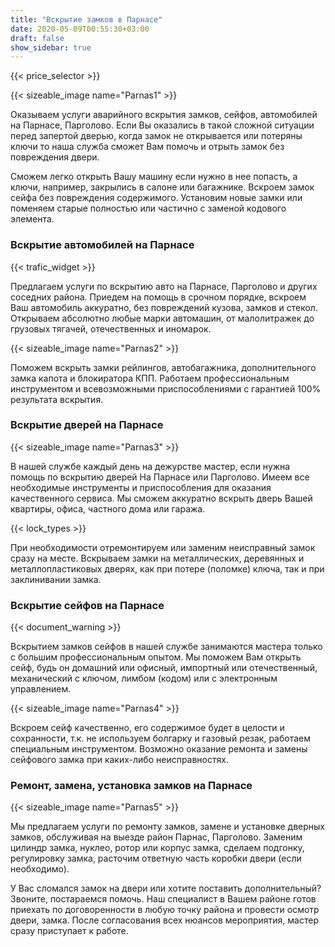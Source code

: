 ```yaml
---
title: "Вскрытие замков в Парнасе"
date: 2020-05-09T00:55:30+03:00
draft: false
show_sidebar: true
---
```


{{< price_selector >}}

{{< sizeable_image name="Parnas1" >}}

Оказываем услуги аварийного вскрытия замков, сейфов, автомобилей на Парнасе, Парголово. Если Вы оказались в такой сложной ситуации перед запертой дверью, когда замок не открывается или потеряны ключи то наша служба сможет Вам помочь и отрыть замок без повреждения двери. 

Сможем легко открыть Вашу машину если нужно в нее попасть, а ключи, например, закрылись в салоне или багажнике. Вскроем замок сейфа без повреждения содержимого. Установим новые замки или поменяем старые полностью или частично с заменой кодового элемента.

### Вскрытие автомобилей  на Парнасе

{{< trafic_widget >}}

Предлагаем услуги по вскрытию авто на Парнасе, Парголово  и других соседних района. Приедем на помощь в срочном порядке, вскроем Ваш автомобиль аккуратно, без повреждений кузова, замков и стекол. Открываем абсолютно любые марки автомашин, от малолитражек до грузовых тягачей, отечественных и иномарок. 

{{< sizeable_image name="Parnas2" >}}

Поможем вскрыть замки рейлингов, автобагажника, дополнительного замка капота и блокиратора КПП. Работаем профессиональным инструментом и всевозможными приспособлениями с гарантией 100% результата вскрытия.

### Вскрытие дверей на Парнасе

{{< sizeable_image name="Parnas3" >}}

В нашей службе каждый день на дежурстве мастер, если нужна помощь по вскрытию дверей На Парнасе или Парголово.  Имеем все необходимые инструменты и приспособления для оказания качественного сервиса. Мы сможем аккуратно вскрыть дверь Вашей квартиры, офиса, частного дома или гаража. 

{{< lock_types >}}

При необходимости отремонтируем или заменим неисправный замок сразу на месте. Вскрываем замки на металлических, деревянных и металлопластиковых дверях, как при потере (поломке) ключа, так и при заклинивании замка.

### Вскрытие сейфов на Парнасе

{{< document_warning >}}

Вскрытием замков сейфов в нашей службе занимаются мастера только с большим профессиональным опытом. Мы поможем Вам открыть сейф, будь он домашний или офисный, импортный или отечественный, механический с ключом, лимбом (кодом) или с электронным управлением. 

{{< sizeable_image name="Parnas4" >}}

Вскроем сейф качественно, его содержимое будет в целости и сохранности, т.к. не используем болгарку и газовый резак, работаем специальным инструментом. Возможно оказание ремонта и замены сейфового замка при каких-либо неисправностях.

### Ремонт, замена, установка замков на Парнасе

{{< sizeable_image name="Parnas5" >}}

Мы предлагаем услуги по ремонту замков, замене и установке дверных замков, обслуживая на выезде район Парнас, Парголово. Заменим цилиндр замка, нуклео, ротор или корпус замка, сделаем подгонку, регулировку замка, расточим ответную часть коробки двери (если необходимо). 

У Вас сломался замок на двери или хотите поставить дополнительный? Звоните, постараемся помочь. Наш специалист в Вашем районе готов приехать по договоренности в любую точку района и провести осмотр двери, замка. После согласования всех нюансов мероприятия, мастер сразу приступает к работе.